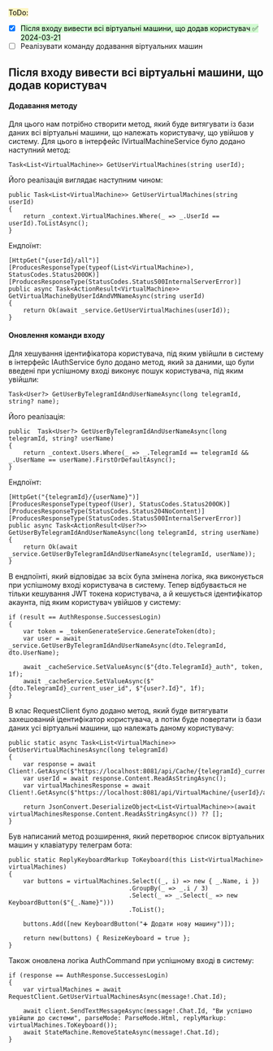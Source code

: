 <mark style="background: #FFF3A3A6;">ToDo:</mark>
- [x] <mark style="background: #BBFABBA6;">Після входу вивести всі віртуальні машини, що додав користувач ✅ 2024-03-21</mark>
- [ ] Реалізувати команду додавання віртуальних машин

## Після входу вивести всі віртуальні машини, що додав користувач
#### Додавання методу
Для цього нам потрібно створити метод, який буде витягувати із бази даних всі віртуальні машини, що належать користувачу, що увійшов у систему. Для цього в інтерфейс IVirtualMachineService було додано наступний метод:
```CSharp
Task<List<VirtualMachine>> GetUserVirtualMachines(string userId);
```

Його реалізація виглядає наступним чином:
```CSharp
public Task<List<VirtualMachine>> GetUserVirtualMachines(string userId)
{
    return _context.VirtualMachines.Where(_ => _.UserId ==  userId).ToListAsync();
}
```

Ендпоїнт:
```CSharp
[HttpGet("{userId}/all")]
[ProducesResponseType(typeof(List<VirtualMachine>), StatusCodes.Status200OK)]
[ProducesResponseType(StatusCodes.Status500InternalServerError)]
public async Task<ActionResult<VirtualMachine>> GetVirtualMachineByUserIdAndVMNameAsync(string userId)
{
    return Ok(await _service.GetUserVirtualMachines(userId));
}
```
#### Оновлення команди входу
Для хешування ідентифікатора користувача, під яким увійшли в систему в інтерфейс IAuthService було додано метод, який за даними, що були введені при успішному вході виконує пошук користувача, під яким увійшли:
```CSharp
Task<User?> GetUserByTelegramIdAndUserNameAsync(long telegramId, string? name);
```

Його реалізація:
```CSharp
public  Task<User?> GetUserByTelegramIdAndUserNameAsync(long telegramId, string? userName)
{
    return _context.Users.Where(_ => _.TelegramId == telegramId && _.UserName == userName).FirstOrDefaultAsync();
}
```

Ендпоїнт:
```CSharp
[HttpGet("{telegramId}/{userName}")]
[ProducesResponseType(typeof(User), StatusCodes.Status200OK)]
[ProducesResponseType(StatusCodes.Status204NoContent)]
[ProducesResponseType(StatusCodes.Status500InternalServerError)]
public async Task<ActionResult<User?>> GetUserByTelegramIdAndUserNameAsync(long telegramId, string userName)
{
    return Ok(await _service.GetUserByTelegramIdAndUserNameAsync(telegramId, userName));
}
```

В ендпоїнті, який відповідає за всіх була змінена логіка, яка виконується при успішному вході користувача в систему. Тепер відбувається не тільки кешування JWT токена користувача, а й кешується ідентифікатор акаунта, під яким користувач увійшов у систему:
```CSharp
if (result == AuthResponse.SuccessesLogin)
{
    var token = _tokenGenerateService.GenerateToken(dto);
    var user = await _service.GetUserByTelegramIdAndUserNameAsync(dto.TelegramId, dto.UserName);

    await _cacheService.SetValueAsync($"{dto.TelegramId}_auth", token, 1f);
    await _cacheService.SetValueAsync($"{dto.TelegramId}_current_user_id", $"{user?.Id}", 1f);
}
```

В клас RequestClient було додано метод, який буде витягувати захешований ідентифікатор користувача, а потім буде повертати із бази даних усі віртуальні машини, що належать даному користувачу:
```CSharp
public static async Task<List<VirtualMachine>> GetUserVirtualMachinesAsync(long telegramId)
{
    var response = await Client!.GetAsync($"https://localhost:8081/api/Cache/{telegramId}_current_user_id");
    var userId = await response.Content.ReadAsStringAsync();
    var virtualMachinesResponse = await Client!.GetAsync($"https://localhost:8081/api/VirtualMachine/{userId}/all");

    return JsonConvert.DeserializeObject<List<VirtualMachine>>(await virtualMachinesResponse.Content.ReadAsStringAsync()) ?? [];
}
```

Був написаний метод розширення, який перетворює список віртуальних машин у клавіатуру телеграм бота:
```CSharp
public static ReplyKeyboardMarkup ToKeyboard(this List<VirtualMachine> virtualMachines)
{
    var buttons = virtualMachines.Select((_, i) => new { _.Name, i })
                                 .GroupBy(_ => _.i / 3)
                                 .Select(_ => _.Select(_ => new KeyboardButton($"{_.Name}")))
                                 .ToList();

    buttons.Add([new KeyboardButton("➕ Додати нову машину")]);

    return new(buttons) { ResizeKeyboard = true };
}
```

Також оновлена логіка AuthCommand при успішному вході в систему:
```CSharp
if (response == AuthResponse.SuccessesLogin)
{
    var virtualMachines = await RequestClient.GetUserVirtualMachinesAsync(message!.Chat.Id);

    await client.SendTextMessageAsync(message!.Chat.Id, "Ви успішно увійшли до системи", parseMode: ParseMode.Html, replyMarkup: virtualMachines.ToKeyboard());
    await StateMachine.RemoveStateAsync(message!.Chat.Id);
}
```